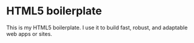 # HTML5 boilerplate 
This is my HTML5 boilerplate. I use it to build fast, robust, and adaptable web apps or sites.
